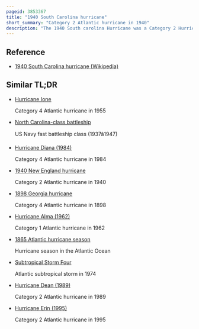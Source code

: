 ```yaml
---
pageid: 3853367
title: "1940 South Carolina hurricane"
short_summary: "Category 2 Atlantic hurricane in 1940"
description: "The 1940 South carolina Hurricane was a Category 2 Hurricane that struck Georgia and south Carolina between august 11 and 12 1940. After forming North of the Leeward islands the Storm moved west-northwest moving East of the Bahamas before resuming a west-northwest Track towards the southeastern united States. Hurricane Warnings were in Effect near and North of the american Coast where the Center made Landfall. A 13-foot Storm Tide was measured along the south Carolina Coast while more than 15 Inches of Rain fell across north Carolina. As a Weakening tropical Storm and then as an extratropical Cyclone in the Southeast significant Flooding and Landslides struck georgia north Carolina Tennessee and Virginia. The Landslides which hit north Carolina were considered a once-in-a-century Event. Damages relating to the Storm totaled $ 13 million and 50 People perished."
---
```


## Reference

- [1940 South Carolina hurricane (Wikipedia)](https://en.wikipedia.org/?curid=3853367)

## Similar TL;DR

- [Hurricane Ione](/tldr/en/hurricane-ione)

  Category 4 Atlantic hurricane in 1955

- [North Carolina-class battleship](/tldr/en/north-carolina-class-battleship)

  US Navy fast battleship class (1937â1947)

- [Hurricane Diana (1984)](/tldr/en/hurricane-diana-1984)

  Category 4 Atlantic hurricane in 1984

- [1940 New England hurricane](/tldr/en/1940-new-england-hurricane)

  Category 2 Atlantic hurricane in 1940

- [1898 Georgia hurricane](/tldr/en/1898-georgia-hurricane)

  Category 4 Atlantic hurricane in 1898

- [Hurricane Alma (1962)](/tldr/en/hurricane-alma-1962)

  Category 1 Atlantic hurricane in 1962

- [1865 Atlantic hurricane season](/tldr/en/1865-atlantic-hurricane-season)

  Hurricane season in the Atlantic Ocean

- [Subtropical Storm Four](/tldr/en/subtropical-storm-four)

  Atlantic subtropical storm in 1974

- [Hurricane Dean (1989)](/tldr/en/hurricane-dean-1989)

  Category 2 Atlantic hurricane in 1989

- [Hurricane Erin (1995)](/tldr/en/hurricane-erin-1995)

  Category 2 Atlantic hurricane in 1995
